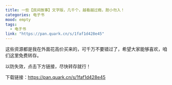 ```yaml
---
title: 一些【民间故事】文字版，几千个，越看越过瘾，胆小勿入！
categories: 电子书
mood: empty
tags:
  - 电子书
link: "https://pan.quark.cn/s/1faf1d428e45"
---
```





这些资源都是我在外面花高价买来的，可千万不要错过了，希望大家能够喜欢，咱们这里免费转存。




以防失效，点击下方链接，尽快转存就行！




下载链接：https://pan.quark.cn/s/1faf1d428e45








